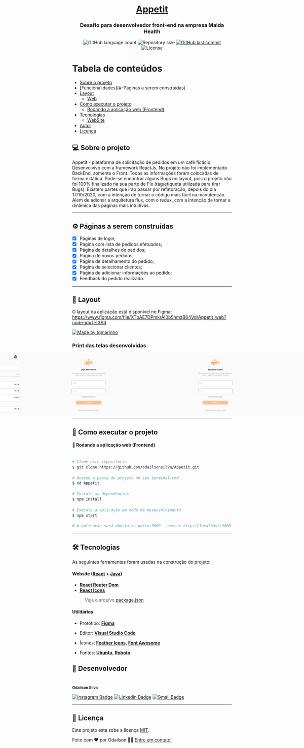 <h1 align="center">
<a href="#" alt="site do ecoleta"> Appetit </a>
</h1>

<h3 align="center">
    Desafio para desenvolvedor front-end na empresa Maida Health
</h3>

<p align="center">
  <img alt="GitHub language count" src="https://img.shields.io/github/languages/count/odailsonsilva/Appetit?color=%2304D361">

  <img alt="Repository size" src="https://img.shields.io/github/repo-size/odailsonsilva/Appetit">

  <!-- <a href="https://www.twitter.com/tgmarinho/">
    <img alt="Siga no Twitter" src="https://img.shields.io/twitter/url?url=https%3A%2F%2Fgithub.com%2Ftgmarinho%2FREADME-ecoleta">
  </a> -->
  
  <a href="https://github.com/tgmarinho/README-ecoleta/commits/master">
    <img alt="GitHub last commit" src="https://img.shields.io/github/last-commit/odailsonsilva/Appetit">
  </a>
    
   <img alt="License" src="https://img.shields.io/badge/license-MIT-brightgreen">
 
</p>

Tabela de conteúdos
=================
<!--ts-->
   * [Sobre o projeto](#-sobre-o-projeto)
   * [Funcionalidades](#-Páginas a serem construídas)
   * [Layout](#-layout)
     * [Web](#web)
   * [Como executar o projeto](#-como-executar-o-projeto)
     * [Rodando a aplicação web (Frontend)](#user-content--rodando-a-aplicação-web-frontend)
   * [Tecnologias](#-tecnologias)
     * [WebSite](#user-content-website--react----typescript)
   * [Autor](#-autor)
   * [Licença](#user-content--licença)
<!--te-->


## 💻 Sobre o projeto

Appetit - plataforma de solicitação de pedidos em um café fictício.
Desenvolvivo com a framework ReactJs. No projeto não foi implementado BackEnd, somente o Front. Todas as informações foram colocadas de forma estática.
Pode-se encontrar alguns Bugs no layout, pois o projeto não foi 100% finalizado na sua parte de Fix (tag/etiqueta utilizada para tirar Bugs). Existem partes
que irão passar por refatoração, depois do dia 17/10/2020, com a intenção de tornar o código mais fácil na manutenção. Além de adionar a arquitetura flux, com o redux, com 
a intenção de tornar a dinâmica das paginas mais intuitivas.



---

## ⚙️ Páginas a serem construídas

- [x] Páginas de login;
- [x] Página com lista de pedidos efetuados;
- [x] Página de detalhes de pedidos;
- [x] Página de novos pedidos;
- [x] Página de detalhamento do pedido;
- [x] Página de selecionar clientes;
- [x] Página de adicionar informações ao pedido;
- [x] Feedback do pedido realizado.

---

## 🎨 Layout

O layout da aplicação está disponível no Figma: https://www.figma.com/file/XTbAE7DPmkrAI0b5hmzB64Vd/Appetit_web?node-id=1%3A3

<a href="https://www.figma.com/file/XTbAE7DPmkrAI0b5hmzB64Vd/Appetit-Web?node-id=1%3A3">
  <img alt="Made by tgmarinho" src="https://img.shields.io/badge/Acessar%20Layout%20-Figma-%2304D361">
</a>

### Print das telas desenvolvidas

<p align="center" style="display: flex; align-items: flex-start; justify-content: center;">
    <img alt="login" title="#login" src="./print_pages/login.png" width="400px">
    <img alt="lista de pedidos" title="#OrdersList" src="./print_pages/login.png" width="400px">
    <img alt="NextLevelWeek" title="#NextLevelWeek" src="./print_pages/orders-list.png" width="400px">
    <img alt="NextLevelWeek" title="#NextLevelWeek" src="./print_pages/login.png" width="400px">
    <img alt="NextLevelWeek" title="#NextLevelWeek" src="./print_pages/login.png" width="400px">
    <img alt="NextLevelWeek" title="#NextLevelWeek" src="./print_pages/login.png" width="400px">
    <img alt="NextLevelWeek" title="#NextLevelWeek" src="./print_pages/login.png" width="400px">
    <img alt="NextLevelWeek" title="#NextLevelWeek" src="./print_pages/login.png" width="400px">
</p>

---

## 🚀 Como executar o projeto


#### 🧭 Rodando a aplicação web (Frontend)

```bash

# Clone este repositório
$ git clone https://github.com/odailsonsilva/Appetit.git

# Acesse a pasta do projeto no seu terminal/cmd
$ cd Appetit

# Instale as dependências
$ npm install

# Execute a aplicação em modo de desenvolvimento
$ npm start

# A aplicação será aberta na porta:3000 - acesse http://localhost:3000

```

---

## 🛠 Tecnologias

As seguintes ferramentas foram usadas na construção do projeto:

#### **Website**  ([React](https://reactjs.org/)  +  [Java](https://www.typescriptlang.org/))

-   **[React Router Dom](https://github.com/ReactTraining/react-router/tree/master/packages/react-router-dom)**
-   **[React Icons](https://react-icons.github.io/react-icons/)**


> Veja o arquivo  [package.json](https://github.com/tgmarinho/README-ecoleta/blob/master/web/package.json)


#### [](https://github.com/tgmarinho/Ecoleta#utilit%C3%A1rios)**Utilitários**

-   Protótipo:  **[Figma](https://www.figma.com/file/XTbAE7DPmkrAI0b5hmzB64Vd/Appetit_web?node-id=1%3A3)** 

-   Editor:  **[Visual Studio Code](https://code.visualstudio.com/)** 
-   Ícones:  **[Feather Icons](https://feathericons.com/)**,  **[Font Awesome](https://fontawesome.com/)**
-   Fontes:  **[Ubuntu](https://fonts.google.com/specimen/Ubuntu)**,  **[Roboto](https://fonts.google.com/specimen/Roboto)**




## 🦸 Desenvolvedor

<a href="">
 <img style="border-radius: 50%;" src="https://avatars3.githubusercontent.com/u/66921945?s=400&u=97e9042a8c1e65eada3e83be1760c2ace6f8c76c&v=4" width="100px;" alt=""/>
 <br />
 <sub><b>Odailson Silva</b></sub>
 <br />

[![Instagram Badge](https://img.shields.io/badge/-@odailsonsilva__-993399?style=flat-square&labelColor=993399&logo=instagram&logoColor=white&link=https://www.instagram.com/odailsonsilva_/)](https://www.instagram.com/odailsonsilva_/) 
[![Linkedin Badge](https://img.shields.io/badge/-Odailson-blue?style=flat-square&logo=Linkedin&logoColor=white&link=https://www.linkedin.com/in/odailson-silva-2564051a0/)](https://www.linkedin.com/in/odailson-silva-2564051a0/) 
[![Gmail Badge](https://img.shields.io/badge/-odafreelancerti@gmail.com-c14438?style=flat-square&logo=Gmail&logoColor=white&link=mailto:tgmarinho@gmail.com)](mailto:odafreelancerti@gmail.com)

---

## 📝 Licença

Este projeto esta sobe a licença [MIT](./LICENSE).

Feito com ❤️ por Odailson 👋🏽 [Entre em contato!](https://www.linkedin.com/in/tgmarinho/)
